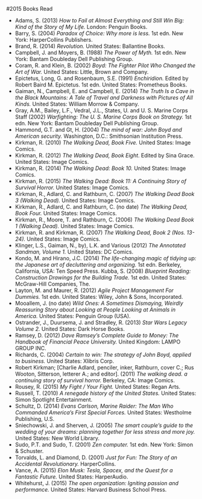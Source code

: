 #2015 Books Read


- Adams, S. (2013) *How to Fail at Almost Everything and Still Win Big: Kind of the Story of My Life.* London: Penguin Books.
- Barry, S. (2004) *Paradox of Choice: Why more is less.* 1st edn. New York: HarperCollins Publishers.
- Brand, R. (2014) *Revolution.* United States: Ballantine Books.
- Campbell, J. and Moyers, B. (1988) *The Power of Myth.* 1st edn. New York: Bantam Doubleday Dell Publishing Group.
- Coram, R. and Klein, B. (2002) *Boyd: The Fighter Pilot Who Changed the Art of War.* United States: Little, Brown and Company.
- Epictetus, Long, G. and Rosenbaum, S.E. (1991) *Enchiridion.* Edited by Robert Baird M. Epictetus. 1st edn. United States: Prometheus Books.
- Gaiman, N., Campbell, E. and Campbell, E. (2014) *The Truth Is a Cave in the Black Mountains: A Tale of Travel and Darkness with Pictures of All Kinds.* United States: William Morrow & Company.
- Gray, A.M., Bailey, L.F., Vedral, J.L., States, U. and U. S. Marine Corps Staff (2002) *Warfighting: The U. S. Marine Corps Book on Strategy.* 1st edn. New York: Bantam Doubleday Dell Publishing Group.
- Hammond, G.T. and Gt, H. (2004) *The mind of war: John Boyd and American security.* Washington, D.C.: Smithsonian Institution Press.
- Kirkman, R. (2010) *The Walking Dead, Book Five.* United States: Image Comics.
- Kirkman, R. (2012) *The Walking Dead, Book Eight*. Edited by Sina Grace. United States: Image Comics.
- Kirkman, R. (2014) *The Walking Dead: Book 10.* United States: Image Comics.
- Kirkman, R. (2015) *The Walking Dead: Book 11: A Continuing Story of Survival Horror.* United States: Image Comics.
- Kirkman, R., Adlard, C. and Rathburn, C. (2007) *The Walking Dead Book 3 (Walking Dead).* United States: Image Comics.
- Kirkman, R., Adlard, C. and Rathburn, C. (no date) *The Walking Dead, Book Four.* United States: Image Comics.
- Kirkman, R., Moore, T. and Rathburn, C. (2006) *The Walking Dead Book 1 (Walking Dead).* United States: Image Comics.
- Kirkman, R. and Kirkman, R. (2007) *The Walking Dead, Book 2 (Nos. 13-24).* United States: Image Comics.
- Klinger, L.S., Gaiman, N., by), L.K. and Various (2012) *The Annotated Sandman, Volume 1.* United States: DC Comics.
- Kondo, M. and Hirano, J.C. (2014) *The life-changing magic of tidying up: the Japanese art of decluttering and organizing.* 1st edn. Berkeley, California, USA: Ten Speed Press.
Kubba, S. (2008) *Blueprint Reading: Construction Drawings for the Building Trade.* 1st edn. United States: McGraw-Hill Companies, The.
- Layton, M. and Maurer, R. (2012) *Agile Project Management For Dummies.* 1st edn. United States: Wiley, John & Sons, Incorporated.
- Mooallem, J. (no date) *Wild Ones: A Sometimes Dismaying, Weirdly Reassuring Story about Looking at People Looking at Animals in America.* United States: Penguin Group (USA).
- Ostrander, J., Duursema, J. and Stradley, R. (2013) *Star Wars Legacy Volume 2.* United States: Dark Horse Books.
- Ramsey, D. (2012) *Dave Ramsey’s Complete Guide to Money: The Handbook of Financial Peace University.* United Kingdom: LAMPO GROUP INC.
- Richards, C. (2004) *Certain to win: The strategy of John Boyd, applied to business.* United States: Xlibris Corp.
- Robert Kirkman; [Charlie Adlard, penciler, inker, Rathburn, cover C.; Rus Wooton, Sitterson, letterer A.; and editor]. (2011) *The walking dead. a continuing story of survival horror.* Berkeley, CA: Image Comics.
- Rousey, R. (2015) *My Fight / Your Fight.* United States: Regan Arts.
- Russell, T. (2010) *A renegade history of the United States.* United States: Simon Spotlight Entertainment.
- Schultz, D. (2014) *Evans Carlson, Marine Raider: The Man Who Commanded America’s First Special Forces.* United States: Westholme Publishing, U.S.
- Sniechowski, J. and Sherven, J. (2005) *The smart couple’s guide to the wedding of your dreams: planning together for less stress and more joy.* United States: New World Library.
- Sudo, P.T. and Sudo, T. (2001) *Zen computer.* 1st edn. New York: Simon & Schuster.
- Torvalds, L. and Diamond, D. (2001) *Just for Fun: The Story of an Accidental Revolutionary.* HarperCollins.
- Vance, A. (2015) *Elon Musk: Tesla, Spacex, and the Quest for a Fantastic Future.* United States: HarperAudio.
- Whitehurst, J. (2015) *The open organization: Igniting passion and performance.* United States: Harvard Business School Press.
